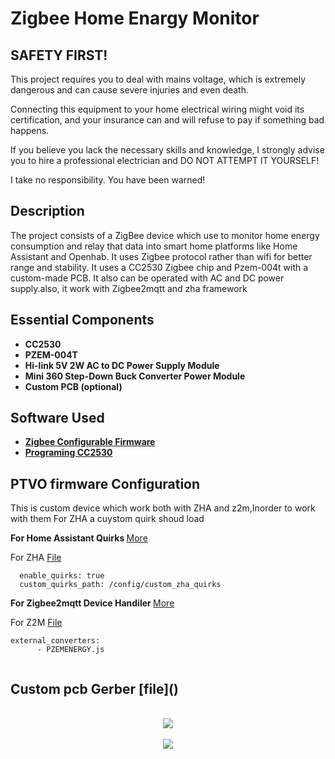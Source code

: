 <h1>Zigbee Home Enargy Monitor</h1> 

<h2>SAFETY FIRST!</h2>
This project requires you to deal with mains voltage, which is extremely dangerous and can cause severe injuries and even death.

Connecting this equipment to your home electrical wiring might void its certification, and your insurance can and will refuse to pay if something bad happens.

If you believe you lack the necessary skills and knowledge, I strongly advise you to hire a professional electrician and DO NOT ATTEMPT IT YOURSELF!

I take no responsibility. You have been warned!

<h2>Description</h2>
The project consists of a ZigBee device which use to monitor home energy consumption and relay that data into smart home platforms like Home Assistant and Openhab. It uses Zigbee protocol rather than wifi for better range and stability. It uses a CC2530 Zigbee chip and Pzem-004t with a custom-made PCB. It also can be operated with AC and DC power supply.also, it work with Zigbee2mqtt and zha framework 



<h2>Essential Components</h2>

- <b>CC2530</b> 
- <b>PZEM-004T</b>
- <b>Hi-link 5V 2W AC to DC Power Supply Module</b>
- <b>Mini 360 Step-Down Buck Converter Power Module</b>
- <b>Custom PCB (optional)</b>





<h2>Software  Used </h2>

- <b>[Zigbee Configurable Firmware](https://ptvo.info/zigbee-switch-configurable-firmware-v2-210/)</b>
- <b>[Programing CC2530](https://blog.boris-wach.de/permalink/265)</b>


 <h2>PTVO firmware Configuration </h2>

 This is custom device which work both with ZHA and z2m,Inorder to work with them For ZHA a cuystom quirk shoud load
 
 <b>For Home Assistant Quirks </b>[More](https://www.home-assistant.io/integrations/zha/)

 For ZHA [File](https://github.com/delta010/Zigbee-Energy-Monitor/blob/main/pzem004t.py)
 
```zha:
  enable_quirks: true
  custom_quirks_path: /config/custom_zha_quirks
```
 <b>For Zigbee2mqtt Device Handiler </b>[More](https://www.home-assistant.io/integrations/zha/)

 For Z2M [File](https://github.com/delta010/Zigbee-Energy-Monitor/blob/main/PZEMENERGY.js)
 
 ```
external_converters:
       - PZEMENERGY.js
       
```

 <h2>Custom pcb Gerber [file]()</h2>
 

<p align="center">
 <br/>
<img src="https://github.com/delta010/Zigbee-Energy-Monitor/assets/29528880/5a0b0df7-fcdf-4106-926f-9a0a39c8d6a9" />
<br />
<br />

<img src="https://github.com/delta010/Zigbee-Energy-Monitor/assets/29528880/def497b7-8cd3-48a2-bcf2-04cbe828027e"/>
<br />
<br />


</p>

<!--
 ```diff
- text in red
+ text in green
! text in orange
# text in gray
@@ text in purple (and bold)@@
```
--!>
